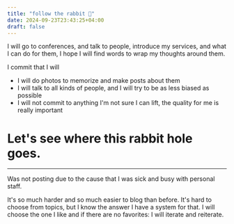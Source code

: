 ```yaml
---
title: "follow the rabbit 🐇"
date: 2024-09-23T23:43:25+04:00
draft: false
---
```


I will go to conferences, and talk to people, introduce my services, and what I can do for them, I hope I will find words to wrap my thoughts around them.

I commit that I will
- I will do photos to memorize and make posts about them
- I will talk to all kinds of people, and I will try to be as less biased as possible
- I will not commit to anything I'm not sure I can lift, the quality for me is really important

# Let's see where this rabbit hole goes.

------------

Was not posting due to the cause that I was sick and busy with personal staff.

It's so much harder and so much easier to blog than before. It's hard to choose from topics, but I know the answer I have a system for that. I will choose the one I like and if there are no favorites: I will iterate and reiterate․
